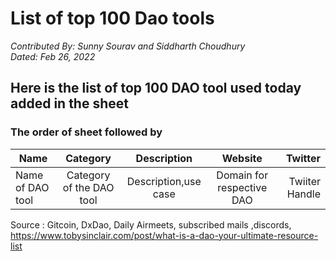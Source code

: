 # List of top 100 Dao tools
_Contributed By: Sunny Sourav and Siddharth Choudhury_  
_Dated: Feb 26, 2022_  
  
## Here is the list of top 100 DAO tool used today added in the sheet

### The order of sheet followed by 


| Name             |         Category         | Description | Website |        Twitter |
|------------------|:------------------------:|:-----------:| :-------: |---------------:|
| Name of DAO tool | Category of the DAO tool | Description,use case | Domain for respective DAO | Twiiter Handle |


Source : Gitcoin, DxDao, Daily Airmeets, subscribed mails ,discords,
         https://www.tobysinclair.com/post/what-is-a-dao-your-ultimate-resource-list
